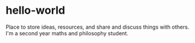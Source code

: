 # hello-world
Place to store ideas, resources, and share and discuss things with others.
I'm a second year maths and philosophy student.
